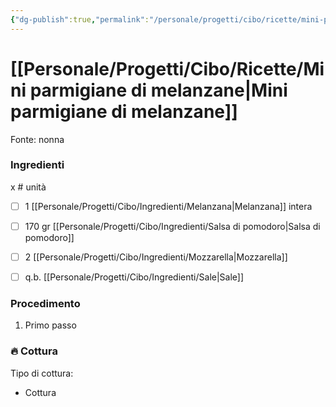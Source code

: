 ```yaml
---
{"dg-publish":true,"permalink":"/personale/progetti/cibo/ricette/mini-parmigiane-di-melanzane/"}
---
```


# [[Personale/Progetti/Cibo/Ricette/Mini parmigiane di melanzane\|Mini parmigiane di melanzane]]

Fonte: nonna


### Ingredienti

x # unità

- [ ] 1 [[Personale/Progetti/Cibo/Ingredienti/Melanzana\|Melanzana]] intera
- [ ] 170 gr [[Personale/Progetti/Cibo/Ingredienti/Salsa di pomodoro\|Salsa di pomodoro]]
- [ ] 2 [[Personale/Progetti/Cibo/Ingredienti/Mozzarella\|Mozzarella]]
- [ ] q.b. [[Personale/Progetti/Cibo/Ingredienti/Sale\|Sale]]


### Procedimento

1. Primo passo


### 🔥 Cottura

Tipo di cottura:
- Cottura

